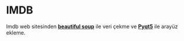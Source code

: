 # IMDB 
Imdb web sitesinden [**beautiful soup**](https://www.crummy.com/software/BeautifulSoup/bs4/doc/) ile veri çekme ve [**Pyqt5**](https://pypi.org/project/PyQt5/) ile arayüz ekleme.
